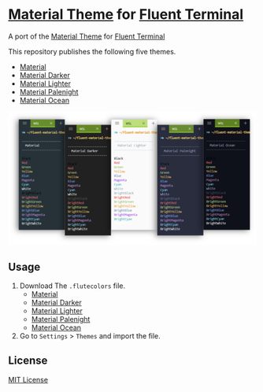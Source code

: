 # [Material Theme](https://github.com/material-theme/vsc-material-theme) for [Fluent Terminal](https://github.com/felixse/FluentTerminal)

A port of the [Material Theme](https://github.com/material-theme/vsc-material-theme) for [Fluent Terminal](https://github.com/felixse/FluentTerminal)

This repository publishes the following five themes.

- [Material](./Material.flutecolors)
- [Material Darker](./Material_Darker.flutecolors)
- [Material Lighter](./Material_Lighter.flutecolors)
- [Material Palenight](./Material_Palenight.flutecolors)
- [Material Ocean](./Material_Ocean.flutecolors)

![screen shot](./screenshot.png)

## Usage

1. Download The `.flutecolors` file.
    - [Material](https://raw.githubusercontent.com/idokaraderu/fluent-material-theme/main/Material.flutecolors)
    - [Material Darker](https://raw.githubusercontent.com/idokaraderu/fluent-material-theme/main/Material_Darker.flutecolors)
    - [Material Lighter](https://raw.githubusercontent.com/idokaraderu/fluent-material-theme/main/Material_Lighter.flutecolors)
    - [Material Palenight](https://raw.githubusercontent.com/idokaraderu/fluent-material-theme/main/Material_Palenight.flutecolors)
    - [Material Ocean](https://raw.githubusercontent.com/idokaraderu/fluent-material-theme/main/Material_Ocean.flutecolors)
2. Go to `Settings` > `Themes` and import the file.

## License

[MIT License](LICENSE)